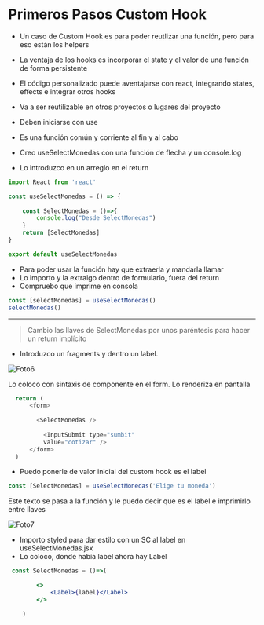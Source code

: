 # Primeros Pasos Custom Hook

- Un caso de Custom Hook es para poder reutlizar una función, pero para eso están los helpers
- La ventaja de los hooks es incorporar el state y el valor de una función de forma persistente
- El código personalizado puede aventajarse con react, integrando states, effects e integrar otros hooks 
- Va a ser reutilizable en otros proyectos o lugares del proyecto
- Deben iniciarse con use
- Es una función común y corriente al fin y al cabo

- Creo useSelectMonedas con una función de flecha y un console.log
- Lo introduzco en un arreglo en el return

~~~js
import React from 'react'

const useSelectMonedas = () => {
  
    const SelectMonedas = ()=>{
        console.log("Desde SelectMonedas")
    }
    return [SelectMonedas]
}

export default useSelectMonedas

~~~

- Para poder usar la función hay que extraerla y mandarla llamar
- Lo importo y la extraigo dentro de formulario, fuera del return
- Compruebo que imprime en consola

~~~js
const [selectMonedas] = useSelectMonedas()
selectMonedas()
~~~
-----

> Cambio las llaves de SelectMonedas por unos paréntesis para hacer un return implícito
- Introduzco un fragments y dentro un label. 

![Foto6](./Foto6.png)

Lo coloco con sintaxis de componente en el form. Lo renderiza en pantalla

~~~~js
  return (
      <form>
        
        <SelectMonedas />
         
          <InputSubmit type="sumbit"
          value="cotizar" />
      </form>
  )

~~~~

- Puedo ponerle de valor inicial del custom hook es el label
~~~js
const [SelectMonedas] = useSelectMonedas('Elige tu moneda')
~~~

Este texto se pasa a la función y le puedo decir que es el label e imprimirlo entre llaves

![Foto7](./Foto7.png)

- Importo styled para dar estilo con un SC al label en useSelectMonedas.jsx
- Lo coloco, donde había label ahora hay Label

~~~jsx
 const SelectMonedas = ()=>(

        <>
            <Label>{label}</Label>
        </>

    )
~~~






